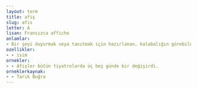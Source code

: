 ```yaml
---
layout: term
title: afiş
slug: afis
letter: A
lisan: Fransızca affiche
anlamlar:
- Bir şeyi duyurmak veya tanıtmak için hazırlanan, kalabalığın görebileceği yere asılmış, genellikle resimli duvar ilanı; ası
ozellikler:
- - isim
ornekler:
- - Afişler bütün tiyatrolarda üç beş günde bir değişirdi.
orneklerkaynak:
- - Tarık Buğra
---
```

